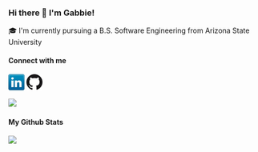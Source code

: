 ### Hi there 👋 I'm Gabbie!

🎓 I'm currently pursuing a B.S. Software Engineering from Arizona State University

#### Connect with me

[![LinkedIn](icons/linkedin.png)](https://www.linkedin.com/in/gabrielle-gui/)
[![GitHub](icons/github.png)](https://github.com/gvgui)

![](https://visitor-badge.glitch.me/badge?page_id=gvgui.gvgui)

#### My Github Stats
![]("https://github-readme-stats.vercel.app/api?username=gvgui&show_icons=true&theme=gotham")
<!--
**gvgui/gvgui** is a ✨ _special_ ✨ repository because its `README.md` (this file) appears on your GitHub profile.

Here are some ideas to get you started:

- 🔭 I’m currently working on ...
- 🌱 I’m currently learning ...
- 👯 I’m looking to collaborate on ...
- 🤔 I’m looking for help with ...
- 💬 Ask me about ...
- 📫 How to reach me: ...
- 😄 Pronouns: ...
- ⚡ Fun fact: ...
-->
